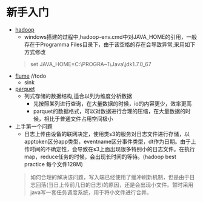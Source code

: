 # 新手入门
* [hadoop](http://hadoop.apache.org/)
    * windows搭建的过程中,hadoop-env.cmd中对JAVA_HOME的引用，一般存在于Programma Files目录下，由于该空格的存在会导致异常,采用如下方式修改
    > set JAVA_HOME=C:\PROGRA~1\Java\jdk1.7.0_67  
* [flume](http://flume.apache.org/)
    //todo
    * sink
* [parquet](http://parquet.apache.org/)
    * 列式存储的数据结构,适合以列为维度分析数据
        * 先按照某列进行查询，在大量数据的时候，io的内容更少，效率更高
        * parquet的数据格式，可以对数据进行合理的压缩，在大量数据的时候，相比于普通文件占用空间极小
* 上手第一个问题
    * 日志上传由设备的联网决定，使用类s3的服务对日志文件进行存储，以apptoken区分app类型，eventname区分事件类型，dt作为日期。由于上传时间的不确定性，会导致在s3上面出现很多特别小的日志文件。在执行map，reduce任务的时候，会出现长时间的等待。(hadoop best practice 每个文件128M)
    > 如何合理的解决该问题，写入端已经使用了缓冲刷新机制，但是由于日志回落(当日上传前几日的日志)的原因，还是会出现小文件。暂时采用java写一套任务调度系统，用于将小文件进行合并。